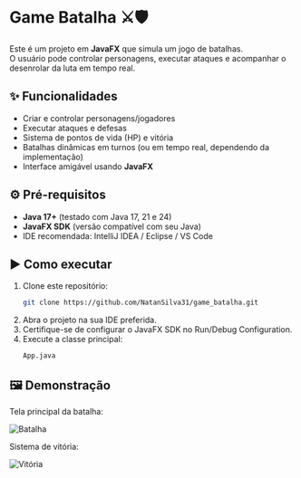 # Game Batalha ⚔️🛡️

Este é um projeto em **JavaFX** que simula um jogo de batalhas.  
O usuário pode controlar personagens, executar ataques e acompanhar o desenrolar da luta em tempo real.

## ✨ Funcionalidades

- Criar e controlar personagens/jogadores
- Executar ataques e defesas
- Sistema de pontos de vida (HP) e vitória
- Batalhas dinâmicas em turnos (ou em tempo real, dependendo da implementação)
- Interface amigável usando **JavaFX**

## ⚙️ Pré-requisitos

- **Java 17+** (testado com Java 17, 21 e 24)
- **JavaFX SDK** (versão compatível com seu Java)
- IDE recomendada: IntelliJ IDEA / Eclipse / VS Code

## ▶️ Como executar

1. Clone este repositório:
   ```bash
   git clone https://github.com/NatanSilva31/game_batalha.git
2. Abra o projeto na sua IDE preferida.
3. Certifique-se de configurar o JavaFX SDK no Run/Debug Configuration.
4. Execute a classe principal:
   ```bash
   App.java

## 🖼️ Demonstração

Tela principal da batalha:

![Batalha](https://github.com/NatanSilva31/game_batalha/blob/8b3353f6b3536935dbaeb6ecc86caf68000285c2/screenshot/tela_batalha.png)

Sistema de vitória:

![Vitória](https://github.com/NatanSilva31/game_batalha/blob/8b3353f6b3536935dbaeb6ecc86caf68000285c2/screenshot/vencedor_batalha.png)

